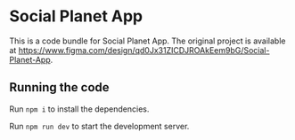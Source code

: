 
  # Social Planet App

  This is a code bundle for Social Planet App. The original project is available at https://www.figma.com/design/qd0Jx31ZICDJROAkEem9bG/Social-Planet-App.

  ## Running the code

  Run `npm i` to install the dependencies.

  Run `npm run dev` to start the development server.
  